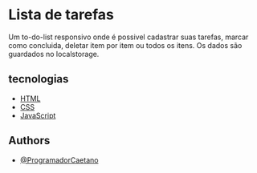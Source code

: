 
# Lista de tarefas

Um to-do-list responsivo onde é possivel cadastrar suas tarefas, marcar como concluida, deletar item por item ou todos os itens. Os dados são guardados no localstorage. 


## tecnologias

 - [HTML](https://awesomeopensource.com/project/elangosundar/awesome-README-templates)
 - [CSS](https://github.com/matiassingers/awesome-readme)
 - [JavaScript](https://bulldogjob.com/news/449-how-to-write-a-good-readme-for-your-github-project)


## Authors

- [@ProgramadorCaetano](https://www.github.com/ProgramadorCaetano)

